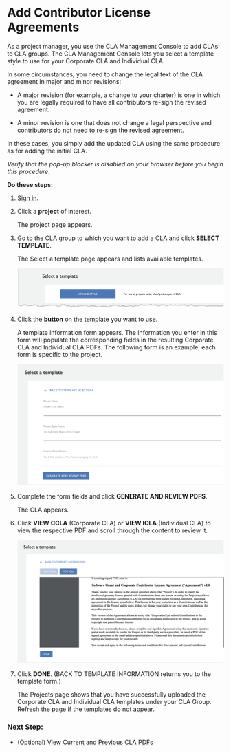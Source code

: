 # Add Contributor License Agreements
As a project manager, you use the CLA Management Console to add CLAs to CLA groups. The CLA Management Console lets you select a template style to use for your Corporate CLA and Individual CLA.

In some circumstances, you need to change the legal text of the CLA agreement in major and minor revisions:

* A major revision (for example, a change to your charter) is one in which you are legally required to have all contributors re-sign the revised agreement.

* A minor revision is one that does not change a legal perspective and contributors do not need to re-sign the revised agreement.

In these cases, you simply add the updated CLA using the same procedure as for adding the initial CLA.

*Verify that the pop-up blocker is disabled on your browser before you begin this procedure.*

**Do these steps:**

1. [Sign in](Sign-In-to-the-CLA-Management-Console.md).

1. Click a **project** of interest.

   The project page appears.

1. Go to the CLA group to which you want to add a CLA and click **SELECT TEMPLATE**.

   The Select a template page appears and lists available templates.

   ![CLA Select a template](imgs/CLA-Select-a-template-page.png)

1. Click the **button** on the template you want to use.

   A template information form appears. The information you enter in this form will populate the corresponding fields in the resulting Corporate CLA and Individual CLA PDFs. The following form is an example; each form is specific to the project.

   ![CLA Select a template form](imgs/CLA-Select-a-template-form.png)

1. Complete the form fields and click **GENERATE AND REVIEW PDFS**.
   
   The CLA appears.

1. Click **VIEW CCLA** (Corporate CLA) or **VIEW ICLA** (Individual CLA) to view the respective PDF and scroll through the content to review it.

   ![CLA PDF content](imgs/CLA-PDF-content.png)

1. Click **DONE**. (BACK TO TEMPLATE INFORMATION returns you to the template form.)

   The Projects page shows that you have successfully uploaded the Corporate CLA and Individual CLA templates under your CLA Group. Refresh the page if the templates do not appear.

### Next Step:

* (Optional) [View Current and Previous CLA PDFs](View-Current-and-Previous-CLA-PDFs.md)